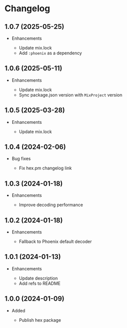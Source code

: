 # Changelog

## 1.0.7 (2025-05-25)

* Enhancements

  * Update mix.lock
  * Add `:phoenix` as a dependency

## 1.0.6 (2025-05-11)

* Enhancements

  * Update mix.lock
  * Sync package.json version with `MixProject` version

## 1.0.5 (2025-03-28)

* Enhancements

  * Update mix.lock

## 1.0.4 (2024-02-06)

* Bug fixes

  * Fix hex.pm changelog link

## 1.0.3 (2024-01-18)

* Enhancements

  * Improve decoding performance

## 1.0.2 (2024-01-18)

* Enhancements

  * Fallback to Phoenix default decoder

## 1.0.1 (2024-01-13)

* Enhancements

  * Update description
  * Add refs to README

## 1.0.0 (2024-01-09)

* Added

  * Publish hex package
